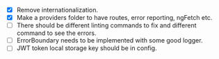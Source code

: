 - [x] Remove internationalization.
- [x] Make a providers folder to have routes, error reporting, ngFetch etc.
- [ ] There should be different linting commands to fix and different command to see the errors.
- [ ] ErrorBoundary needs to be implemented with some good logger.
- [ ] JWT token local storage key should be in config.